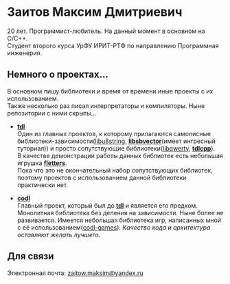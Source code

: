 # Заитов Максим Дмитриевич
20 лет. Программист-любитель. На данный момент в основном на C/C++.\
Студент второго курса УрФУ ИРИТ-РТФ по направлению Программная инженерия.

## Немного о проектах...
В основном пишу библиотеки и время от времени иные проекты с их использованием.\
Также несколько раз писал интерпретаторы и компиляторы. Ныне репозитории с ними скрыты...

- **[tdl](https://github.com/celtrecium/tdl)**\
Один из главных проектов, к которому прилагаются самописные библиотеки-зависимости([libu8string](https://github.com/celtrecium/libu8string), **[libsbvector](https://github.com/celtrecium/libsbvector)**(имеет интресный туториал)) и просто сопутствующие библиотеки([libqwerty](https://github.com/celtrecium/libqwerty), **[tdlcpp](https://github.com/celtrecium/tdlcpp)**). \
В качестве демонстрации работы данных библиотек есть небольшая игрушка **[fletters](https://github.com/celtrecium/fletters)**.\
Пока что это не окончательный набор сопутствующих библиотек, поэтому проектов с использованием данной библиотеки практически нет.

- **[codl](https://github.com/celtrecium/codl)**\
  Главный проект, который был до **[tdl](https://github.com/celtrecium/tdl)** и является его предком. Монолитная библиотека без деления на зависимости. Ныне более не развивается. Имеется небольшая библиотека игр, написанных мной с её использованием([codl-games](https://github.com/celtrecium/codl-games)). *Качество кода и архитектура оставляют желать лучшего.*

## Для связи
Электронная почта: zaitow.maksim@yandex.ru
